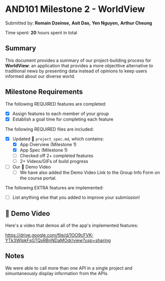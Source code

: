 <!-- (This is a comment) INSTRUCTIONS: Go through this page and fill out any **bolded** entries with their correct values.-->

# AND101 Milestone 2 - **WorldView**

Submitted by:
**Romain Dzeinse,**
**Asit Das,**
**Yen Nguyen,**
**Arthur Cheung**

Time spent: **20** hours spent in total

## Summary

This document provides a summary of our project-building process for **WorldView**: an application that provides a more objecttive alternative to traditional news by presenting data instead of opinions to keep users informed about our diverse world. 

## Milestone Requirements

<!-- Please be sure to change the [ ] to [x] for any features you completed.  If a feature is not checked [x], you might miss the points for that item! -->

The following REQUIRED features are completed:

- [X] Assign features to each member of your group
- [X] Establish a goal time for completing each feature

The following REQUIRED files are included:

- [X] Updated 📄 `project_spec.md`, which contains:
  - [X] App Overview (Milestone 1)
  - [X] App Spec (Milestone 1)
  - [ ] Checked off 2+ completed features
  - [ ] 2+ Videos/GIFs of build progress

- [ ] Our 🎥 Demo Video
  - [ ] We have also added the Demo Video Link to the Group Info Form on the course portal.

The following EXTRA features are implemented:

- [ ] List anything else that you added to improve your submission!

## 🎥 Demo Video

Here's a video that demos all of the app's implemented features:

https://drive.google.com/file/d/1OO9cFVK-YTk3WIpkFsGTQsRBnNDaMOdr/view?usp=sharing 

<!-- VIDEO created with **your chosen view** -->

## Notes

We were able to call more than one API in a single project and simuntaneously display information from the APIs. 


